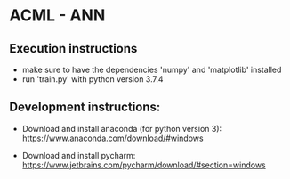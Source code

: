 # ACML - ANN

## Execution instructions
* make sure to have the dependencies 'numpy' and 'matplotlib' installed
* run 'train.py' with python version 3.7.4

## Development instructions:
* Download and install anaconda (for python version 3):
https://www.anaconda.com/download/#windows

* Download and install pycharm:
https://www.jetbrains.com/pycharm/download/#section=windows

